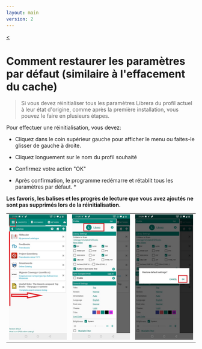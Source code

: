 ```yaml
---
layout: main
version: 2
---
```

[<](/wiki/faq/fr)
# Comment restaurer les paramètres par défaut (similaire à l'effacement du cache)

> Si vous devez réinitialiser tous les paramètres Librera du profil actuel à leur état d'origine, comme après la première installation, vous pouvez le faire en plusieurs étapes.

Pour effectuer une réinitialisation, vous devez:

* Cliquez dans le coin supérieur gauche pour afficher le menu ou faites-le glisser de gauche à droite.
* Cliquez longuement sur le nom du profil souhaité
* Confirmez votre action &quot;OK&quot;

* Après confirmation, le programme redémarre et rétablit tous les paramètres par défaut. *

**Les favoris, les balises et les progrès de lecture que vous avez ajoutés ne sont pas supprimés lors de la réinitialisation.**


||||
|-|-|-|
|![](19.jpg)|![](20.jpg)|![](21.jpg)|
